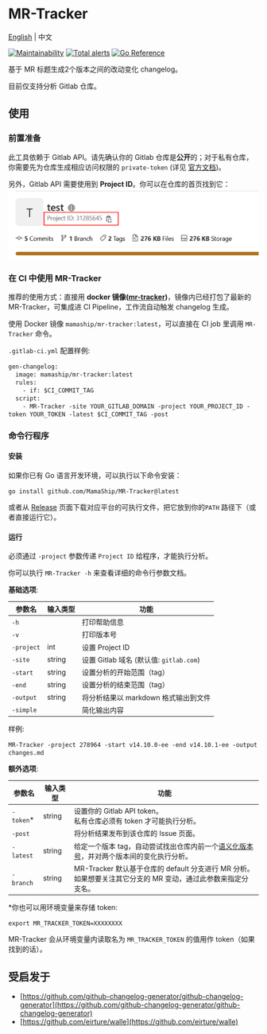 # MR-Tracker

[English](README.md) | 中文

[![Maintainability](https://api.codeclimate.com/v1/badges/f28b966f3baf7ab66a9d/maintainability)](https://codeclimate.com/github/MamaShip/MR-Tracker/maintainability)
[![Total alerts](https://img.shields.io/lgtm/alerts/g/MamaShip/MR-Tracker.svg?logo=lgtm&logoWidth=18)](https://lgtm.com/projects/g/MamaShip/MR-Tracker/alerts/)
[![Go Reference](https://pkg.go.dev/badge/github.com/MamaShip/MR-Tracker.svg)](https://pkg.go.dev/github.com/MamaShip/MR-Tracker)

基于 MR 标题生成2个版本之间的改动变化 changelog。

目前仅支持分析 Gitlab 仓库。

## 使用

### 前置准备

此工具依赖于 Gitlab API。请先确认你的 Gitlab 仓库是**公开**的；对于私有仓库，你需要先为仓库生成相应访问权限的 `private-token` (详见 [官方文档](https://docs.gitlab.com/ee/user/project/settings/project_access_tokens.html))。

另外，Gitlab API 需要使用到 **Project ID**。你可以在仓库的首页找到它：
![where to find project ID](images/project_id.png)

### 在 CI 中使用 MR-Tracker

推荐的使用方式：直接用 **docker 镜像([mr-tracker](https://hub.docker.com/r/mamaship/mr-tracker))**，镜像内已经打包了最新的 MR-Tracker，可集成进 CI Pipeline，工作流自动触发 changelog 生成。

使用 Docker 镜像 `mamaship/mr-tracker:latest`，可以直接在 CI job 里调用 `MR-Tracker` 命令。

`.gitlab-ci.yml` 配置样例: 

```
gen-changelog:
  image: mamaship/mr-tracker:latest
  rules:
    - if: $CI_COMMIT_TAG
  script:
    - MR-Tracker -site YOUR_GITLAB_DOMAIN -project YOUR_PROJECT_ID -token YOUR_TOKEN -latest $CI_COMMIT_TAG -post
```

### 命令行程序

#### 安装

如果你已有 Go 语言开发环境，可以执行以下命令安装：

```
go install github.com/MamaShip/MR-Tracker@latest
```

或者从 [Release](https://github.com/MamaShip/MR-Tracker/releases) 页面下载对应平台的可执行文件，把它放到你的`PATH` 路径下（或者直接运行它）。

#### 运行

必须通过 `-project` 参数传递 `Project ID` 给程序，才能执行分析。

你可以执行 `MR-Tracker -h` 来查看详细的命令行参数文档。

**基础选项**:

| 参数名    | 输入类型 | 功能                                                |
| ---------- | ---------- | ---------------------------------------------------------- |
| `-h`       |            | 打印帮助信息                                            |
| `-v`       |            | 打印版本号                                              |
| `-project` | int        | 设置 Project ID                                        |
| `-site`    | string     | 设置 Gitlab 域名 (默认值: `gitlab.com`)                |
| `-start`   | string     | 设置分析的开始范围（tag）                              |
| `-end`     | string     | 设置分析的结束范围（tag）                                |
| `-output`  | string     | 将分析结果以 markdown 格式输出到文件 |
| `-simple`  |            | 简化输出内容 |

样例:

```
MR-Tracker -project 278964 -start v14.10.0-ee -end v14.10.1-ee -output changes.md
```

**额外选项**:

| 参数名    | 输入类型 | 功能                                                |
| ---------- | ---------- | ---------------------------------------------------------- |
| `-token`*   | string     | 设置你的 Gitlab API token。<br /> 私有仓库必须有 token 才可能执行分析。 |
| `-post`    |            | 将分析结果发布到该仓库的 Issue 页面。 |
| `-latest`    | string | 给定一个版本 tag，自动尝试找出仓库内前一个[语义化版本号](https://semver.org/)，并对两个版本间的变化执行分析。 |
| `-branch`  | string     | MR-Tracker 默认基于仓库的 default 分支进行 MR 分析。 <br /> 如果想要关注其它分支的 MR 变动，通过此参数来指定分支名。 |

*你也可以用环境变量来存储 token:
```
export MR_TRACKER_TOKEN=XXXXXXXX
```
MR-Tracker 会从环境变量内读取名为 `MR_TRACKER_TOKEN` 的值用作 token（如果找到的话）。

## 受启发于

- [https://github.com/github-changelog-generator/github-changelog-generator](https://github.com/github-changelog-generator/github-changelog-generator)
- [https://github.com/eirture/walle](https://github.com/eirture/walle)